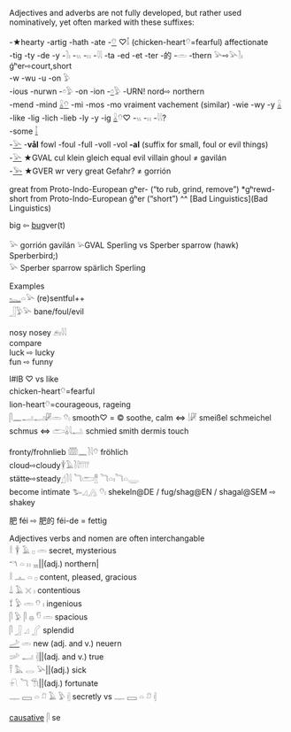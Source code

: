 Adjectives and adverbs are not fully developed, but rather used nominatively, yet often marked with these suffixes:  

-★hearty -artig -hath -ate -[𓄣](𓄣) ♡𓄤  (chicken-heart𓄣=fearful)  affectionate  
-tig -ty -de -y -𓍘𓏤 -𓏭 -𓏮 -𓇋𓇋 -ta -ed -et -ter -的 -𓏛 -thern    𓅪⇨𓅪𓍘𓏤  ǵʰer⇨court,short  
-w -wu -u -on 𓅱  
-ious -nurwn -𓏌𓅱 -on -ion -[𓏌](𓏌)𓅱 -URN!  nord⇨ northern  
-mend -mind [𓏇](𓏇)[𓄣](𓄣) -mi -mos -mo  vraiment vachement (similar) -wie -wy -y [𓏇](𓏇)  
-like -lig -lich -lieb -ly -y -ig [𓏇](𓏇)𓄣♡ -𓏭 -𓏮 -𓇋𓇋?  
-some [𓄥](𓄥)  
-[𓅪](𓅪) -**vål** fowl -foul -full -voll -vol **-al**  (suffix for small, foul or evil things)  
-[𓅪](𓅪) ★GVAL cul klein gleich equal evil villain ghoul ≠ gavilán  
-[𓅨](𓅨) ★GVER wr very great Gefahr? ≠ gorrión  

great from Proto-Indo-European gʰer- (“to rub, grind, remove”) *gʰrewd-  
short from Proto-Indo-European ǵʰer (“short”) ^^  [Bad Linguistics](Bad Linguistics)  

big ⇦ [bu](bu)gver(t)  

𓅪 gorrión gavilán 𓅫GVAL Sperling vs Sperber sparrow (hawk) Sperberbird;)  
𓅪 Sperber sparrow spärlich Sperling  

Examples  
[𓆑](𓆑)𓏏𓅪 (re)sentful++  
𓃀𓅱𓅪 bane/foul/evil  


nosy nosey 𓂉𓏤𓇋𓇋  
compare  
luck ⇨ lucky  
fun ⇨ funny  

l#IB ♡ vs like  
chicken-heart𓄣=fearful  
lion-heart𓄣=courageous, rageing  
𓋴𓈖𓂝𓂝𓏞𓏛 𓄣𓏤 smooth♡ = © soothe, calm   ⇔ 𓌃𓏞 smeißel schmeichel schmus ⇔ 𓂧𓏇𓇋𓂢 schmied smith dermis touch  

fronty/frohnlieb 𓏅𓈖𓍘𓇋𓄣 fröhlich  
cloud⇨cloudy𓇉𓄿𓍘𓇋𓇲  
stätte⇨steady𓊨𓍘𓇋  𓆓𓂧𓊽  𓆓𓏏𓏤𓆓𓏏𓇾  
become intimate 𓅧𓈎𓂻 𓄣𓏤  shekeln@DE / fug/shag@EN / shagal@SEM ⇨ shakey  

肥 féi ⇨ 肥​的 féi-de = fettig  

Adjectives verbs and nomen are often interchangable  
𓎛 𓇉 𓄿 𓊪 𓏛 secret, mysterious  
𓎔 𓏏 𓏮 𓈇||(adj.) northern|  
𓎛 𓊵 𓏏 𓊪 content, pleased, gracious  
𓍑 𓄿 𓏴 𓏤 contentious  
𓍍 𓅱 𓏛 𓄣 𓏤 ingenious  
𓋴 𓅱 𓋴 𓐍 𓎸 𓏛 spacious  
𓋴 𓃀 𓈎 𓂾  splendid  
[𓌴](𓌴) 𓏛  new (adj. and v.) neuern  
𓌷 𓂝 𓏜||(adj. and v.) true  
𓍋 𓅓 𓂋 𓅪||(adj.) sick  
𓍯 𓆓 𓇆||(adj.) fortunate  
𓊃 𓈙 𓏏 𓍔 𓄿 𓅱 𓏜 secretly  vs 𓊃 𓈙 𓏏 𓍔 𓏜  

[causative](causative) 𓋴 se  